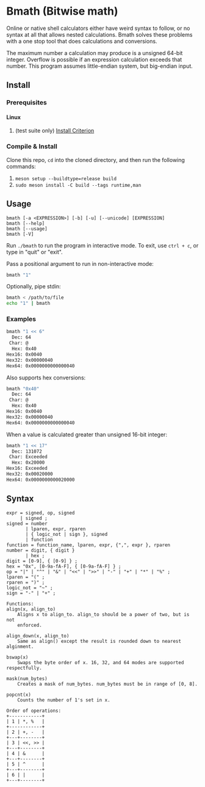 # Bmath (Bitwise math)

Online or native shell calculators either have weird syntax to follow, or no
syntax at all that allows nested calculations. Bmath solves these problems with
a one stop tool that does calculations and conversions.

The maximum number a calculation may produce is a unsigned 64-bit integer.
Overflow is possible if an expression calculation exceeds that number.
This program assumes little-endian system, but big-endian input.

## Install

### Prerequisites

#### Linux

1. (test suite only) [Install Criterion](https://criterion.readthedocs.io/en/master/setup.html)

### Compile & Install

Clone this repo, `cd` into the cloned directory, and then run the following commands:

1. `meson setup --buildtype=release build`
2. `sudo meson install -C build --tags runtime,man`

## Usage

```
bmath [-a <EXPRESSION>] [-b] [-u] [--unicode] [EXPRESSION]
bmath [--help]
bmath [--usage]
bmath [-V]
```

Run `./bmath` to run the program in interactive mode. To exit, use `ctrl + c`,
or type in "quit" or "exit".

Pass a positional argument to run in
non-interactive mode:

```sh
bmath "1"
```

Optionally, pipe stdin:

```sh
bmath < /path/to/file
echo "1" | bmath
```

### Examples

```sh
bmath "1 << 6"
  Dec: 64
 Char: @
  Hex: 0x40
Hex16: 0x0040
Hex32: 0x00000040
Hex64: 0x0000000000000040
```

Also supports hex conversions:

```sh
bmath "0x40"
  Dec: 64
 Char: @
  Hex: 0x40
Hex16: 0x0040
Hex32: 0x00000040
Hex64: 0x0000000000000040
```

When a value is calculated greater than unsigned 16-bit integer:

```sh
bmath "1 << 17"
  Dec: 131072
 Char: Exceeded
  Hex: 0x20000
Hex16: Exceeded
Hex32: 0x00020000
Hex64: 0x0000000000020000
```

## Syntax

```
expr = signed, op, signed
     | signed ;
signed = number
       | lparen, expr, rparen
       | { logic_not | sign }, signed
       | function
function = function_name, lparen, expr, {",", expr }, rparen
number = digit, { digit }
       | hex ;
digit = [0-9], { [0-9] } ;
hex = "0x", [0-9a-fA-F], { [0-9a-fA-F] } ;
op = "|" | "^" | "&" | "<<" | ">>" | "-" | "+" | "*" | "%" ;
lparen = "(" ;
rparen = ")" ;
logic_not = "~" ;
sign = "-" | "+" ;

Functions:
align(x, align_to)
    Aligns x to align_to. align_to should be a power of two, but is not
    enforced.

align_down(x, align_to)
    Same as align() except the result is rounded down to nearest alginment.

bswap(x)
    Swaps the byte order of x. 16, 32, and 64 modes are supported respectfully.

mask(num_bytes)
    Creates a mask of num_bytes. num_bytes must be in range of [0, 8].

popcnt(x)
    Counts the number of 1's set in x.

Order of operations:
+------------+
| 1 | *, %   |
+------------+
| 2 | +, -   |
+---+--------+
| 3 | <<, >> |
+---+--------+
| 4 | &      |
+---+--------+
| 5 | ^      |
+---+--------+
| 6 | |      |
+---+--------+
```
